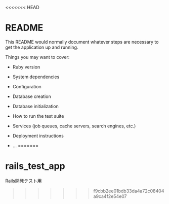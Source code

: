 <<<<<<< HEAD
# README

This README would normally document whatever steps are necessary to get the
application up and running.

Things you may want to cover:

* Ruby version

* System dependencies

* Configuration

* Database creation

* Database initialization

* How to run the test suite

* Services (job queues, cache servers, search engines, etc.)

* Deployment instructions

* ...
=======
# rails_test_app
Rails開発テスト用
>>>>>>> f9cbb2ee01bdb33da4a72c08404a9ca4f2e54e07
